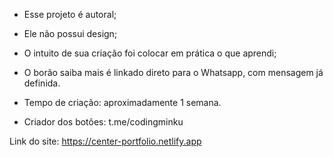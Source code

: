 - Esse projeto é autoral;
- Ele não possui design;
- O intuito de sua criação foi colocar em prática o que aprendi;
- O borão saiba mais é linkado direto para o Whatsapp, com mensagem já definida.
- Tempo de criação: aproximadamente 1 semana.

- Criador dos botões: t.me/codingminku
  
Link do site: https://center-portfolio.netlify.app
